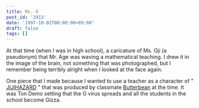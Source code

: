 ```yaml
---
title: Ms. O
post_id: '2913'
date: '1997-10-02T00:00:00+09:00'
draft: false
tags: []
---
```


At that time (when I was in high school), a caricature of Ms. Oji (a pseudonym) that Mr. Age was waving a mathematical teaching. I drew it in the image of the brain, not something that was photographed, but I remember being terribly alright when I looked at the face again.

One piece that I made because I wanted to use a teacher as a character of " [JIJIHAZARD](/2898) " that was produced by classmate [Butterbean](http://mixi.jp/show_friend.pl?id=2308126) at the time. It was Ton Demo setting that the G virus spreads and all the students in the school become Gizza.
